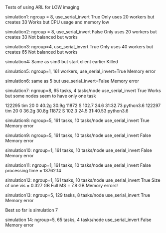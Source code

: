Tests of using ARL for LOW imaging

simulation1: ngroup = 8, use_serial_invert True
    Only uses 20 workers but creates 33
    Works but CPU usage and memory low

simulation2: ngroup = 8, use_serial_invert False
    Only uses 20 workers but creates 33
    Not balanced but works

simulation3: ngroup=4, use_serial_invert True
    Only uses 40 workers but creates 65
    Not balanced but works

simulation4: Same as sim3 but start client earlier
    Killed

simulation5: ngroup=1, 161 workers, use_serial_invert=True
    Memory error

simulation6: same as 5 but use_serial_invert=False
    Memory error
    
simulation7: ngroup=8, 65 tasks, 4 tasks/node use_serial_invert True
    Works but some nodes seem to have only one task
    
122295 tim       20   0   40.2g  30.9g  11872 S 102.7 24.6  31:32.73 python3.6
122297 tim       20   0   36.2g  30.8g  11872 S 102.3 24.5  31:40.53 python3.6

simulation8: ngroup=5, 161 tasks, 10 tasks/node use_serial_invert True
    Memory error
    
simulation9: ngroup=5, 161 tasks, 10 tasks/node use_serial_invert False
    Memory error
    
simulation10: ngroup=1, 161 tasks, 10 tasks/node use_serial_invert False
    Memory error

simulation11: ngroup=1, 161 tasks, 10 tasks/node use_serial_invert False
    processing time = 13762.14

simulation12: ngroup=1, 161 tasks, 10 tasks/node use_serial_invert True
    Size of one vis = 0.327 GB
    Full MS = 7.8 GB
    Memory errors!
    
simulation13: ngroup=5, 129 tasks, 8 tasks/node use_serial_invert True
    Memory error
    
Best so far is simulation 7

simulation 14: ngroup=5, 65 tasks, 4 tasks/node use_serial_invert False
    Memory error